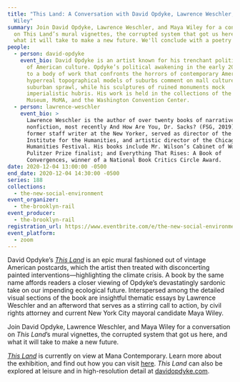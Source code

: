 ```yaml
---
title: "This Land: A Conversation with David Opdyke, Lawrence Weschler, and Maya
  Wiley"
summary: Join David Opdyke, Lawrence Weschler, and Maya Wiley for a conversation
  on This Land’s mural vignettes, the corrupted system that got us here, and
  what it will take to make a new future. We'll conclude with a poetry reading.
people:
  - person: david-opdyke
    event_bio: David Opdyke is an artist known for his trenchant political send-ups
      of American culture. Opdyke’s political awakening in the early 2000s led
      to a body of work that confronts the horrors of contemporary America. His
      hyperreal topographical models of suburbs comment on mall culture and
      suburban sprawl, while his sculptures of ruined monuments mock
      imperialistic hubris. His work is held in the collections of the Brooklyn
      Museum, MoMA, and the Washington Convention Center.
  - person: lawrence-weschler
    event_bio: >
      Lawrence Weschler is the author of over twenty books of narrative
      nonfiction, most recently And How Are You, Dr. Sacks? (FSG, 2019). He is a
      former staff writer at the New Yorker, served as director of the New York
      Institute for the Humanities, and artistic director of the Chicago
      Humanities Festival. His books include Mr. Wilson’s Cabinet of Wonder,
      Pulitzer Prize finalist; and Everything That Rises: A Book of
      Convergences, winner of a National Book Critics Circle Award.
date: 2020-12-04 13:00:00 -0500
end_date: 2020-12-04 14:30:00 -0500
series: 188
collections:
  - the-new-social-environment
event_organizer:
  - the-brooklyn-rail
event_producer:
  - the-brooklyn-rail
registration_url: https://www.eventbrite.com/e/the-new-social-environment-188-this-land-with-david-opdyke-tickets-128546378679
event_platform:
  - zoom
---
```

David Opdyke’s *[This Land](https://www.manacontemporary.com/exhibition/david-opdyke-this-land/)* is an epic mural fashioned out of vintage American postcards, which the artist then treated with disconcerting painted interventions—highlighting the climate crisis. A book by the same name affords readers a closer viewing of Opdyke’s devastatingly sardonic take on our impending ecological future. Interspersed among the detailed visual sections of the book are insightful thematic essays by Lawrence Weschler and an afterword that serves as a stirring call to action, by civil rights attorney and current New York City mayoral candidate Maya Wiley.

Join David Opdyke, Lawrence Weschler, and Maya Wiley for a conversation on *This Land*’s mural vignettes, the corrupted system that got us here, and what it will take to make a new future.

*[This Land](https://www.manacontemporary.com/exhibition/david-opdyke-this-land/)* is currently on view at Mana Contemporary. Learn more about the exhibition, and find out how you can visit [here](https://www.manacontemporary.com/visit/jersey-city/). *This Land* can also be explored at leisure and in high-resolution detail at [davidopdyke.com](https://www.davidopdyke.com/).
